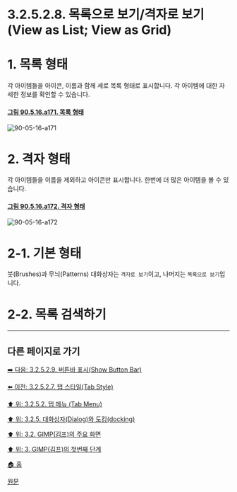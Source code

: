 # 3.2.5.2.8. 목록으로 보기/격자로 보기 (View as List; View as Grid)

<a id="03-02-05-02-08-s1"></a>

# 1. 목록 형태
각 아이템들을 아이콘, 이름과 함께 세로 목록 형태로 표시합니다. 각 아이템에 대한 자세한 정보를 확인할 수 있습니다.

<a id="90-05-16-a171"></a>

#### [그림 90.5.16.a171. 목록 형태](./90-05-16-00-tab_menu.md#90-05-16-a171)
![90-05-16-a171](https://github.com/wonder13662/gimp/assets/15767104/cfff81c3-b12d-4681-ba8c-95e097e38aae)

<a id="03-02-05-02-08-s2"></a>

# 2. 격자 형태 
각 아이템들을 이름을 제외하고 아이콘만 표시합니다. 한번에 더 많은 아이템을 볼 수 있습니다.

<a id="90-05-16-a172"></a>

#### [그림 90.5.16.a172. 격자 형태](./90-05-16-00-tab_menu.md#90-05-16-a172)
![90-05-16-a172](https://github.com/wonder13662/gimp/assets/15767104/345769c7-554d-4f9e-9f1a-8d9c7cd71336)

<a id="03-02-05-02-08-s2-01"></a>

# 2-1. 기본 형태
붓(Brushes)과 무늬(Patterns) 대화상자는 `격자로 보기`이고, 나머지는 `목록으로 보기`입니다.

<a id="03-02-05-02-08-s2-02"></a>

# 2-2. 목록 검색하기
<a comment="TODO macOS에서 검색 기능은 작동하지 않습니다. 필터 검색을 말한 것일까요?"></a>

<a comment="TODO Windows와 Mac의 시연 영상 필요"></a>

***

## 다른 페이지로 가기

[➡️ 다음: 3.2.5.2.9. 버튼바 표시(Show Button Bar)](./03-02-05-02-09-show_button_bar.md)

[⬅️ 이전: 3.2.5.2.7. 탭 스타일(Tab Style)](./03-02-05-02-07-tab_style.md)

[⬆️ 위: 3.2.5.2. 탭 메뉴 (Tab Menu)](./03-02-05-02-00-tab-menu.md)

[⬆️ 위: 3.2.5. 대화상자(Dialog)와 도킹(docking)](./03-02-05-00-dialogs-and-docking.md)

[⬆️ 위: 3.2. GIMP(김프)의 주요 화면](./03-02-00-main-window.md)

[⬆️ 위: 3. GIMP(김프)의 첫번째 단계](./03-00-first-step-with-gimp.md)

[🏠 홈](./00-home.md)

[원문](https://docs.gimp.org/2.10/ko/gimp-concepts-docks.html#gimp-dockable-menu)